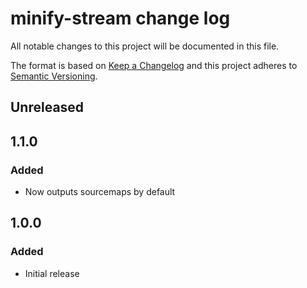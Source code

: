 # minify-stream change log

All notable changes to this project will be documented in this file.

The format is based on [Keep a Changelog](http://keepachangelog.com/)
and this project adheres to [Semantic Versioning](http://semver.org/).

## Unreleased

## 1.1.0
### Added

 * Now outputs sourcemaps by default

## 1.0.0
### Added

 * Initial release
